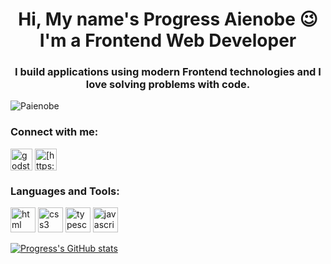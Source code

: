 <h1 align="center">Hi, My name's Progress Aienobe 😉<br>I'm a Frontend Web Developer</h1>
<h3 align="center">I build applications using modern Frontend technologies and I love solving problems with code.</h3>
<img src="https://komarev.com/ghpvc/?username=Paienobe&label=Profile%20views&color=0e75b6&style=flat" alt="Paienobe" align="center"/>
<h3 align="left">Connect with me:</h3>
<p align="left">
<a href="https://twitter.com/paienobe" target="blank"><img align="center" src="https://raw.githubusercontent.com/rahuldkjain/github-profile-readme-generator/master/src/images/icons/Social/twitter.svg" alt="godstime_nwabue" height="35" width="35" /></a>
<a href="https://www.linkedin.com/in/progress-aienobe-a93ba3221/" target="blank"><img align="center" src="https://raw.githubusercontent.com/rahuldkjain/github-profile-readme-generator/master/src/images/icons/Social/linked-in-alt.svg" alt="[https://www.linkedin.com/in/godstime-nwabue-08481b128/](https://www.linkedin.com/in/progress-aienobe-a93ba3221/)" height="35" width="35" /></a>
</p>
<h3 align="left">Languages and Tools:</h3>
<p align="left"> 
  <img src="https://cdn-icons-png.flaticon.com/512/143/143655.png" alt="html" width="40" height="40"/>  
  <img src="https://cdn-icons-png.flaticon.com/512/5968/5968242.png" alt="css3" width="40" height="40"/> 
  <img src="https://cdn-icons-png.flaticon.com/512/5968/5968381.png" alt="typescript" width="40" height="40"/> 
  <img src="https://cdn-icons-png.flaticon.com/512/5968/5968292.png" alt="javascript" width="40" height="40"/> 
</p>

<!---
Paienobe/Paienobe is a ✨ special ✨ repository because its `README.md` (this file) appears on your GitHub profile.
You can click the Preview link to take a look at your changes.
--->
[![Progress's GitHub stats](https://github-readme-stats.vercel.app/api?username=Paienobe&count_private=true&show_icons=true&show_icons=true&theme=dracula)](https://github.com/anuraghazra/github-readme-stats)
